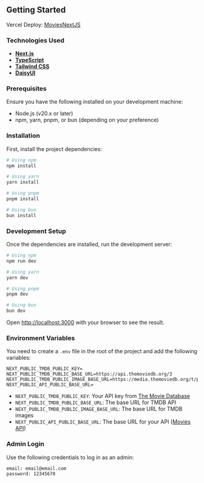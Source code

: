 ## Getting Started

Vercel Deploy: [MoviesNextJS](https://movies-next-js-six.vercel.app/)

### Technologies Used

- [**Next.js**](https://nextjs.org/)
- [**TypeScript**](https://www.typescriptlang.org/)
- [**Tailwind CSS**](https://tailwindcss.com/)
- [**DaisyUI**](https://daisyui.com/)

### Prerequisites

Ensure you have the following installed on your development machine:
- Node.js (v20.x or later)
- npm, yarn, pnpm, or bun (depending on your preference)

### Installation

First, install the project dependencies:

```bash
# Using npm
npm install

# Using yarn
yarn install

# Using pnpm
pnpm install

# Using bun
bun install
```

### Development Setup

Once the dependencies are installed, run the development server:

```bash
# Using npm
npm run dev

# Using yarn
yarn dev

# Using pnpm
pnpm dev

# Using bun
bun dev
```

Open [http://localhost:3000](http://localhost:3000) with your browser to see the result.

### Environment Variables

You need to create a `.env` file in the root of the project and add the following variables:

```env
NEXT_PUBLIC_TMDB_PUBLIC_KEY=
NEXT_PUBLIC_TMDB_PUBLIC_BASE_URL=https://api.themoviedb.org/3
NEXT_PUBLIC_TMDB_PUBLIC_IMAGE_BASE_URL=https://media.themoviedb.org/t/p/w220_and_h330_bestv2
NEXT_PUBLIC_API_PUBLIC_BASE_URL=
```

- `NEXT_PUBLIC_TMDB_PUBLIC_KEY`: Your API key from [The Movie Database](https://www.themoviedb.org/documentation/api)
- `NEXT_PUBLIC_TMDB_PUBLIC_BASE_URL`: The base URL for TMDB API
- `NEXT_PUBLIC_TMDB_PUBLIC_IMAGE_BASE_URL`: The base URL for TMDB images
- `NEXT_PUBLIC_API_PUBLIC_BASE_URL`: The base URL for your API ([Movies API](https://github.com/igorcardosoy/MovieJsonServerAPI))

### Admin Login

Use the following credentials to log in as an admin:

```bash
email: email@email.com
password: 12345678
```



